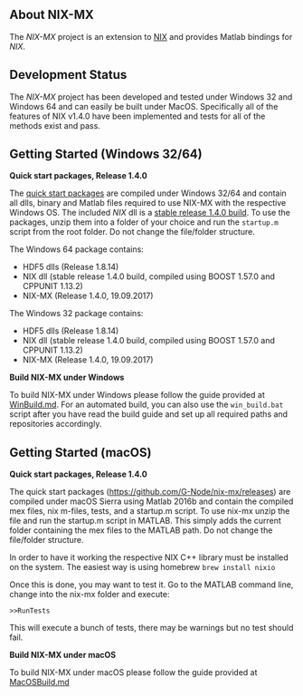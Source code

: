 About NIX-MX
-------------

The *NIX-MX* project is an extension to [NIX](https://github.com/G-Node/nix) and provides Matlab bindings for *NIX*.


Development Status
------------------

The *NIX-MX* project has been developed and tested under Windows 32 and Windows 64 and can easily be built under MacOS. Specifically all of the features of NIX v1.4.0 have been implemented and tests for all of the methods exist and pass.


Getting Started (Windows 32/64)
-------------------------------

**Quick start packages, Release 1.4.0**

The [quick start packages](https://github.com/G-Node/nix-mx/releases) are compiled under Windows 32/64 and contain all dlls, binary and Matlab files required to use NIX-MX with the respective Windows OS.
The included *NIX* dll is a [stable release 1.4.0 build](https://github.com/G-Node/nix/releases/tag/1.4.0). To use the packages, unzip them into a folder of your choice and run the `startup.m` script from the root folder. Do not change the file/folder structure.

The Windows 64 package contains:
- HDF5 dlls (Release 1.8.14)
- NIX dll (stable release 1.4.0 build, compiled using BOOST 1.57.0 and CPPUNIT 1.13.2)
- NIX-MX (Release 1.4.0, 19.09.2017)

The Windows 32 package contains:
- HDF5 dlls (Release 1.8.14)
- NIX dll (stable release 1.4.0 build, compiled using BOOST 1.57.0 and CPPUNIT 1.13.2)
- NIX-MX (Release 1.4.0, 19.09.2017)

**Build NIX-MX under Windows**

To build NIX-MX under Windows please follow the guide provided at [WinBuild.md](https://github.com/G-Node/nix-mx/blob/master/WinBuild.md). For an automated build, you can also use the `win_build.bat` script after you have read the build guide and set up all required paths and repositories accordingly.


Getting Started (macOS)
-------------------------------

**Quick start packages, Release 1.4.0**

The quick start packages (https://github.com/G-Node/nix-mx/releases)
are compiled under macOS Sierra using Matlab 2016b and contain the compiled mex files, nix m-files, tests, and a startup.m script. To use nix-mx unzip the file and run the startup.m script in MATLAB. This simply adds the current folder containing the mex files to the MATLAB path. Do not change the file/folder structure.


In order to have it working the respective NIX C++ library must be installed on the system. The easiest way is using homebrew `brew install nixio`

Once this is done, you may want to test it. Go to the MATLAB command line, change into the nix-mx folder and execute:

`>>RunTests`

This will execute a bunch of tests, there may be warnings but no test should fail.

**Build NIX-MX under macOS**

To build NIX-MX under macOS please follow the guide provided at [MacOSBuild.md](https://github.com/G-Node/nix-mx/blob/master/MacOSBuild.md)
